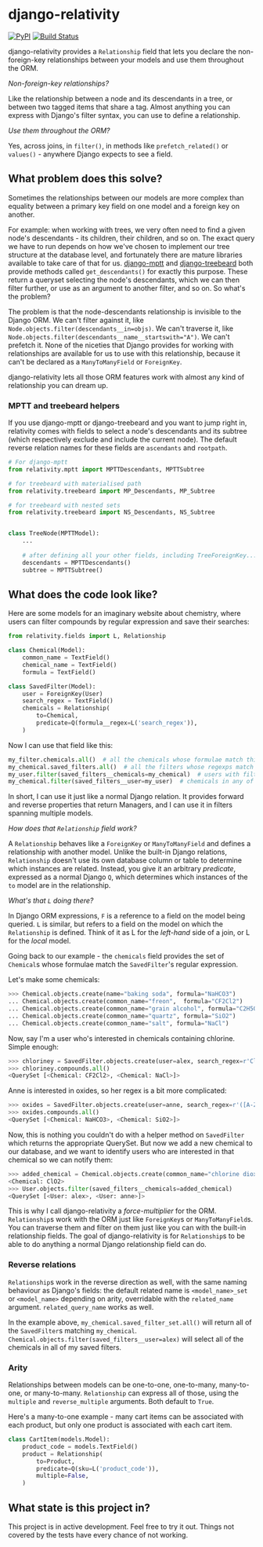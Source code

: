 # django-relativity

[![PyPI](https://img.shields.io/pypi/v/django-relativity.svg)](https://pypi.org/project/django-relativity/)
[![Build Status](https://travis-ci.org/AlexHill/django-relativity.svg?branch=master)](https://travis-ci.org/AlexHill/django-relativity)

django-relativity provides a `Relationship` field that lets you declare the non-foreign-key relationships between your models and use them throughout the ORM.

_Non-foreign-key relationships?_

Like the relationship between a node and its descendants in a tree, or between two tagged items that share a tag. Almost anything you can express with Django's filter syntax, you can use to define a relationship.

_Use them throughout the ORM?_

Yes, across joins, in `filter()`, in methods like `prefetch_related()` or `values()` - anywhere Django expects to see a field.

## What problem does this solve?

Sometimes the relationships between our models are more complex than equality between a primary key field on one model and a foreign key on another.

For example: when working with trees, we very often need to find a given node's descendants - its children, their children, and so on. The exact query we have to run depends on how we've chosen to implement our tree structure at the database level, and fortunately there are mature libraries available to take care of that for us. [django-mptt](http://django-mptt.readthedocs.io/en/latest/models.html#get-descendants-include-self-false) and [django-treebeard](http://django-treebeard.readthedocs.io/en/latest/api.html#treebeard.models.Node.get_descendants) both provide methods called `get_descendants()` for exactly this purpose. These return a queryset selecting the node's descendants, which we can then filter further, or use as an argument to another filter, and so on. So what's the problem?

The problem is that the node-descendants relationship is invisible to the Django ORM. We can't filter against it, like `Node.objects.filter(descendants__in=objs)`. We can't traverse it, like `Node.objects.filter(descendants__name__startswith="A")`. We can't prefetch it. None of the niceties that Django provides for working with relationships are available for us to use with this relationship, because it can't be declared as a `ManyToManyField` or `ForeignKey`.

django-relativity lets all those ORM features work with almost any kind of relationship you can dream up.

### MPTT and treebeard helpers

If you use django-mptt or django-treebeard and you want to jump right in, relativity comes with fields to select a node's descendants and its subtree (which respectively exclude and include the current node). The default reverse relation names for these fields are `ascendants` and `rootpath`.

```python
# For django-mptt
from relativity.mptt import MPTTDescendants, MPTTSubtree

# for treebeard with materialised path
from relativity.treebeard import MP_Descendants, MP_Subtree

# for treebeard with nested sets
from relativity.treebeard import NS_Descendants, NS_Subtree


class TreeNode(MPTTModel):
    ...
    
    # after defining all your other fields, including TreeForeignKey...
    descendants = MPTTDescendants()
    subtree = MPTTSubtree()
```

## What does the code look like?

Here are some models for an imaginary website about chemistry, where users can filter compounds by regular expression and save their searches:

```python
from relativity.fields import L, Relationship

class Chemical(Model):
    common_name = TextField()
    chemical_name = TextField()
    formula = TextField()

class SavedFilter(Model):
    user = ForeignKey(User)
    search_regex = TextField()
    chemicals = Relationship(
        to=Chemical,
        predicate=Q(formula__regex=L('search_regex')),
    )
```

Now I can use that field like this:

```python
my_filter.chemicals.all()  # all the chemicals whose formulae match this filter
my_chemical.saved_filters.all()  # all the filters whose regexps match this chemical
my_user.filter(saved_filters__chemicals=my_chemical)  # users with filters matching this chemical
my_chemical.filter(saved_filters__user=my_user)  # chemicals in any of this user's filters
```

In short, I can use it just like a normal Django relation. It provides forward and reverse properties that return Managers, and I can use it in filters spanning multiple models.

_How does that `Relationship` field work?_

A `Relationship` behaves like a `ForeignKey` or `ManyToManyField` and defines a relationship with another model. Unlike the built-in Django relations, `Relationship` doesn't use its own database column or table to determine which instances are related. Instead, you give it an arbitrary _predicate_, expressed as a normal Django `Q`, which determines which instances of the `to` model are in the relationship.

_What's that `L` doing there?_

In Django ORM expressions, `F` is a reference to a field on the model being queried. `L` is similar, but refers to a field on the model on which the `Relationship` is defined. Think of it as L for the _left-hand_ side of a join, or L for the _local_ model.

Going back to our example - the `chemicals` field provides the set of `Chemical`s whose formulae match the `SavedFilter`'s regular expression.

Let's make some chemicals:

```python
>>> Chemical.objects.create(name="baking soda", formula="NaHCO3")
... Chemical.objects.create(common_name="freon",  formula="CF2Cl2")
... Chemical.objects.create(common_name="grain alcohol", formula="C2H5OH")
... Chemical.objects.create(common_name="quartz", formula="SiO2")
... Chemical.objects.create(common_name="salt", formula="NaCl")
```

Now, say I'm a user who's interested in chemicals containing chlorine. Simple enough:

```python
>>> chloriney = SavedFilter.objects.create(user=alex, search_regex=r'Cl')
>>> chloriney.compounds.all()
<QuerySet [<Chemical: CF2Cl2>, <Chemical: NaCl>]>
```

Anne is interested in oxides, so her regex is a bit more complicated:

```python
>>> oxides = SavedFilter.objects.create(user=anne, search_regex=r'([A-Z][a-z]?\d*)O(\d+|(?!H))')
>>> oxides.compounds.all()
<QuerySet [<Chemical: NaHCO3>, <Chemical: SiO2>]>
```

Now, this is nothing you couldn't do with a helper method on `SavedFilter` which returns the appropriate QuerySet. But now we add a new chemical to our database, and we want to identify users who are interested in that chemical so we can notify them:

```python
>>> added_chemical = Chemical.objects.create(common_name="chlorine dioxide", chemical_name="chlorine dioxide", formula="ClO2")
<Chemical: ClO2>
>>> User.objects.filter(saved_filters__chemicals=added_chemical)
<QuerySet [<User: alex>, <User: anne>]>
```

This is why I call django-relativity a _force-multiplier_ for the ORM. `Relationship`s work with the ORM just like `ForeignKey`s or `ManyToManyField`s. You can traverse them and filter on them just like you can with the built-in relationship fields. The goal of django-relativity is for `Relationship`s to be able to do anything a normal Django relationship field can do.

### Reverse relations

`Relationship`s work in the reverse direction as well, with the same naming behaviour as Django's fields: the default related name is `<model_name>_set` or `<model_name>` depending on arity, overridable with the `related_name` argument. `related_query_name` works as well.

In the example above, `my_chemical.saved_filter_set.all()` will return all of the `SavedFilter`s matching `my_chemical`. `Chemical.objects.filter(saved_filters__user=alex)` will select all of the chemicals in all of my saved filters.

### Arity

Relationships between models can be one-to-one, one-to-many, many-to-one, or many-to-many. `Relationship` can express all of those, using the `multiple` and `reverse_multiple` arguments. Both default to `True`.

Here's a many-to-one example - many cart items can be associated with each product, but only one product is associated with each cart item.

```python
class CartItem(models.Model):
    product_code = models.TextField()
    product = Relationship(
        to=Product,
        predicate=Q(sku=L('product_code')),
        multiple=False,
    )
```

## What state is this project in?

This project is in active development. Feel free to try it out. Things not covered by the tests have every chance of not working.
